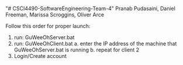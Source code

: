 "# CSCI4490-SoftwareEngineering-Team-4" 
Pranab Pudasaini, 
Daniel Freeman, 
Marissa Scroggins, 
Oliver Arce

Follow this order for proper launch:
1. run: GuWeeOhServer.bat
2. run: GuWeeOhClient.bat
   a. enter the IP address of the machine that GuWeeOhServer.bat is running
   b. repeat for client 2
3. Login/Create account
